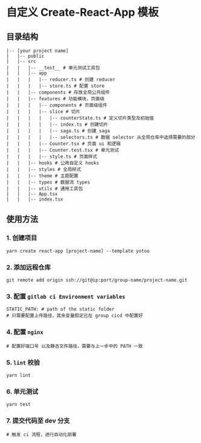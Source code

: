 # 自定义 Create-React-App 模板

## 目录结构

```shell
|-- [your project name]
|   |-- public
|   |-- src
|   |   |-- __test__ # 单元测试工具包
|   |   |-- app
|   |   |   |-- reducer.ts # 创建 reducer
|   |   |   |-- store.ts # 配置 store
|   |   |-- components # 存放全局公共组件
|   |   |-- features # 功能模块，页面级
|   |   |   |-- components # 页面级组件
|   |   |   |-- slice # 切片
|   |   |   |   |-- counterState.ts # 定义切片类型及初始值
|   |   |   |   |-- index.ts # 创建切片
|   |   |   |   |-- saga.ts # 创建 saga
|   |   |   |   |-- selectors.ts # 数据 selector 从全局仓库中选择需要的部分
|   |   |   |-- Counter.tsx # 页面 ui 和逻辑
|   |   |   |-- Counter.test.tsx # 单元测试
|   |   |   |-- style.ts # 页面样式
|   |   |-- hooks # 公用自定义 hooks
|   |   |-- styles # 全局样式
|   |   |-- theme # 主题配置
|   |   |-- types # 数据流 types
|   |   |-- utils # 通用工具包
|   |   |-- App.tsx
|   |   |-- index.tsx
```

## 使用方法

### 1. 创建项目

```shell
yarn create react-app [project-name] --template yotoo 
```

### 2. 添加远程仓库

```shell
git remote add origin ssh://git@ip:port/group-name/project-name.git
```

### 3. 配置 `gitlab ci Environment variables`

```shell
STATIC_PATH: # path of the static folder
# 只需要配置上传路径，其余变量假定已在 group cicd 中配置好
```

### 4. 配置 `nginx`

```shell
# 配置好端口号 以及静态文件路径，需要与上一步中的 PATH 一致
```

### 5. `lint` 校验

```shell
yarn lint
```

### 6. 单元测试

```shell
yarn test
```

### 7. 提交代码至 dev 分支

```shell
# 触发 ci 流程，进行自动化部署
```
